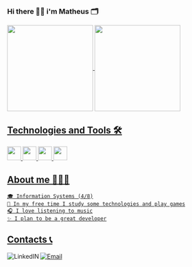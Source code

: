 ### Hi there 👋🏾 i'm Matheus 🗂️

<div>
  <a href="https://github.com/Mathruu">
  <img align="center" height="200px" src="https://github-readme-stats.vercel.app/api?username=Mathruu&show_icons=true&theme=tokyonight&include_all_commits=true&count_private=true"/>
  <img align="center" height="200px" src="https://github-readme-stats.vercel.app/api/top-langs/?username=Mathruu&theme=tokyonight"/>
 </div>

  ## Technologies and Tools 🛠️
  
  <div>
   <img height='32px' src="https://cdn.jsdelivr.net/gh/devicons/devicon/icons/html5/html5-original.svg" />
   <img height='32px' src='https://cdn.jsdelivr.net/gh/devicons/devicon/icons/css3/css3-original.svg' />
   <img height='32px' src='https://cdn.jsdelivr.net/gh/devicons/devicon/icons/javascript/javascript-original.svg' />
   <img height='32px' src='https://cdn.icon-icons.com/icons2/112/PNG/512/python_18894.png' />
  </div>
  
  ## About me 👨🏿‍💻
  
    🎓 Information Systems (4/8)
    💈 In my free time I study some technologies and play games
    🎧 I love listening to music
    ✨ I plan to be a great developer
  
  ## Contacts 📞
  
  <div>
    <a href="https://www.linkedin.com/in/matheus-gomes">
    <img alt="LinkedIN" align="left" src="https://img.shields.io/badge/LinkedIn-0077B5?style=for-the-badge&logo=linkedin&logoColor=white" />
  </a>
     <a href="mailto:Matheusmathruu@gmai,com">
    <img alt="Email" src="https://img.shields.io/badge/Gmail-D14836?style=for-the-badge&logo=gmail&logoColor=white" />
  </a>
